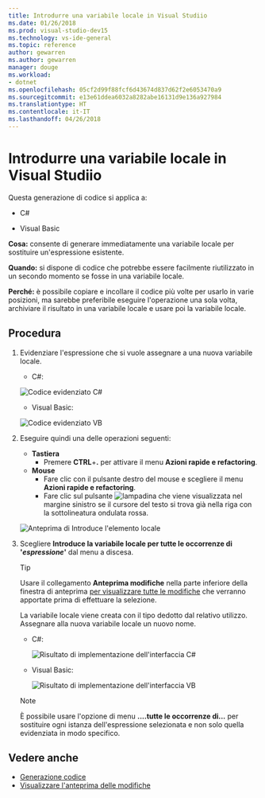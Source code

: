 ```yaml
---
title: Introdurre una variabile locale in Visual Studiio
ms.date: 01/26/2018
ms.prod: visual-studio-dev15
ms.technology: vs-ide-general
ms.topic: reference
author: gewarren
ms.author: gewarren
manager: douge
ms.workload:
- dotnet
ms.openlocfilehash: 05cf2d99f88fcf6d43674d837d62f2e6053470a9
ms.sourcegitcommit: e13e61ddea6032a8282abe16131d9e136a927984
ms.translationtype: HT
ms.contentlocale: it-IT
ms.lasthandoff: 04/26/2018
---
```

# <a name="introduce-a-local-variable-in-visual-studio"></a>Introdurre una variabile locale in Visual Studiio

Questa generazione di codice si applica a:

- C#

- Visual Basic

**Cosa:** consente di generare immediatamente una variabile locale per sostituire un'espressione esistente.

**Quando:** si dispone di codice che potrebbe essere facilmente riutilizzato in un secondo momento se fosse in una variabile locale.

**Perché:** è possibile copiare e incollare il codice più volte per usarlo in varie posizioni, ma sarebbe preferibile eseguire l'operazione una sola volta, archiviare il risultato in una variabile locale e usare poi la variabile locale.

## <a name="how-to"></a>Procedura

1. Evidenziare l'espressione che si vuole assegnare a una nuova variabile locale.

   - C#:

    ![Codice evidenziato C#](media/local-highlight-cs.png)

   - Visual Basic:

    ![Codice evidenziato VB](media/local-highlight-vb.png)

1. Eseguire quindi una delle operazioni seguenti:

   - **Tastiera**
     - Premere **CTRL**+**.** per attivare il menu **Azioni rapide e refactoring**.
   - **Mouse**
     - Fare clic con il pulsante destro del mouse e scegliere il menu **Azioni rapide e refactoring**.
     - Fare clic sul pulsante ![lampadina](media/bulb-cs.png) che viene visualizzata nel margine sinistro se il cursore del testo si trova già nella riga con la sottolineatura ondulata rossa.

   ![Anteprima di Introduce l'elemento locale](media/local-preview-cs.png)

1. Scegliere **Introduce la variabile locale per tutte le occorrenze di '*espressione*'** dal menu a discesa.

   > [!TIP]
   > Usare il collegamento **Anteprima modifiche** nella parte inferiore della finestra di anteprima [per visualizzare tutte le modifiche](../../ide/preview-changes.md) che verranno apportate prima di effettuare la selezione.

   La variabile locale viene creata con il tipo dedotto dal relativo utilizzo. Assegnare alla nuova variabile locale un nuovo nome.

   - C#:

      ![Risultato di implementazione dell'interfaccia C#](media/local-result-cs.png)

   - Visual Basic:

      ![Risultato di implementazione dell'interfaccia VB](media/local-result-vb.png)

   > [!NOTE]
   > È possibile usare l'opzione di menu **....tutte le occorrenze di...** per sostituire ogni istanza dell'espressione selezionata e non solo quella evidenziata in modo specifico.

## <a name="see-also"></a>Vedere anche

- [Generazione codice](../code-generation-in-visual-studio.md)
- [Visualizzare l'anteprima delle modifiche](../../ide/preview-changes.md)